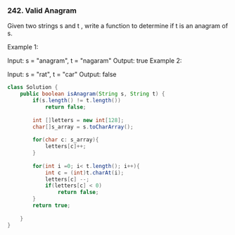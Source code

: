 ### 242. Valid Anagram

Given two strings s and t , write a function to determine if t is an anagram of s.

Example 1:

Input: s = "anagram", t = "nagaram"
Output: true
Example 2:

Input: s = "rat", t = "car"
Output: false


```Java
class Solution {
    public boolean isAnagram(String s, String t) {
        if(s.length() != t.length())
            return false;
        
        int []letters = new int[128];
        char[]s_array = s.toCharArray();
        
        for(char c: s_array){
            letters[c]++;
        }
        
        for(int i =0; i< t.length(); i++){
            int c = (int)t.charAt(i);
            letters[c] --;
            if(letters[c] < 0)
                return false;
        }
        return true;
        
    }
}

```